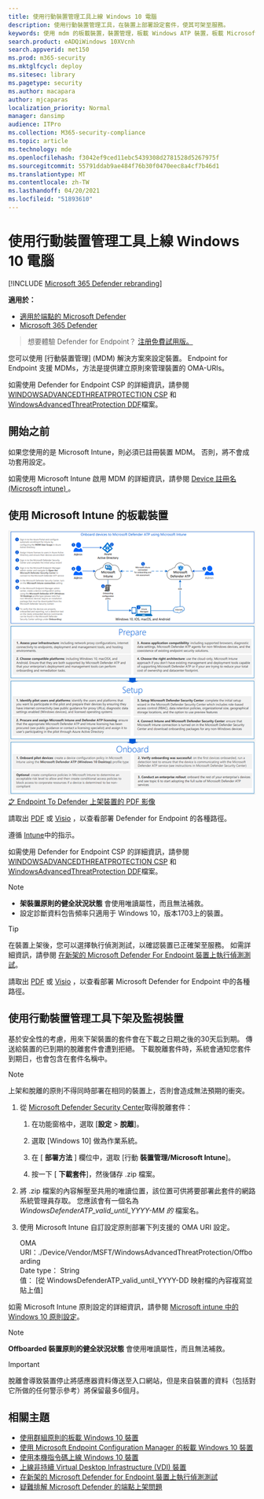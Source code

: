 ```yaml
---
title: 使用行動裝置管理工具上線 Windows 10 電腦
description: 使用行動裝置管理工具，在裝置上部署設定套件，使其可架至服務。
keywords: 使用 mdm 的板載裝置，裝置管理，板載 Windows ATP 裝置，板載 Microsoft Defender for Endpoint 裝置，mdm
search.product: eADQiWindows 10XVcnh
search.appverid: met150
ms.prod: m365-security
ms.mktglfcycl: deploy
ms.sitesec: library
ms.pagetype: security
ms.author: macapara
author: mjcaparas
localization_priority: Normal
manager: dansimp
audience: ITPro
ms.collection: M365-security-compliance
ms.topic: article
ms.technology: mde
ms.openlocfilehash: f3042ef9ced11ebc5439308d2781528d5267975f
ms.sourcegitcommit: 55791ddab9ae484f76b30f0470eec8a4cf7b46d1
ms.translationtype: MT
ms.contentlocale: zh-TW
ms.lasthandoff: 04/20/2021
ms.locfileid: "51893610"
---
```

# <a name="onboard-windows-10-devices-using-mobile-device-management-tools"></a>使用行動裝置管理工具上線 Windows 10 電腦

[!INCLUDE [Microsoft 365 Defender rebranding](../../includes/microsoft-defender.md)]

**適用於：**
- [適用於端點的 Microsoft Defender](https://go.microsoft.com/fwlink/p/?linkid=2154037)
- [Microsoft 365 Defender](https://go.microsoft.com/fwlink/?linkid=2118804)

>想要體驗 Defender for Endpoint？ [注册免費試用版。](https://www.microsoft.com/microsoft-365/windows/microsoft-defender-atp?ocid=docs-wdatp-configureendpointsmdm-abovefoldlink)

您可以使用 [行動裝置管理] (MDM) 解決方案來設定裝置。 Endpoint for Endpoint 支援 MDMs，方法是提供建立原則來管理裝置的 OMA-URIs。

如需使用 Defender for Endpoint CSP 的詳細資訊，請參閱 [WINDOWSADVANCEDTHREATPROTECTION CSP](https://msdn.microsoft.com/library/windows/hardware/mt723296(v=vs.85).aspx) 和 [WindowsAdvancedThreatProtection DDF](https://msdn.microsoft.com/library/windows/hardware/mt723297(v=vs.85).aspx)檔案。

## <a name="before-you-begin"></a>開始之前
如果您使用的是 Microsoft Intune，則必須已註冊裝置 MDM。 否則，將不會成功套用設定。 

如需使用 Microsoft Intune 啟用 MDM 的詳細資訊，請參閱 [Device 註冊名 (Microsoft intune) ](https://docs.microsoft.com/mem/intune/enrollment/device-enrollment)。

## <a name="onboard-devices-using-microsoft-intune"></a>使用 Microsoft Intune 的板載裝置

[![顯示使用 Microsoft Intune ](images/onboard-intune.png) 之 Endpoint To Defender 上架裝置的 PDF 影像 ](images/onboard-intune-big.png#lightbox)

請取出 [PDF](https://github.com/MicrosoftDocs/microsoft-365-docs/raw/public/microsoft-365/security/defender-endpoint/downloads/mdatp-deployment-strategy.pdf)  或  [Visio](https://github.com/MicrosoftDocs/microsoft-365-docs/raw/public/microsoft-365/security/defender-endpoint/downloads/mdatp-deployment-strategy.vsdx) ，以查看部署 Defender for Endpoint 的各種路徑。 

遵循 [Intune](https://docs.microsoft.com/intune/advanced-threat-protection)中的指示。

如需使用 Defender for Endpoint CSP 的詳細資訊，請參閱 [WINDOWSADVANCEDTHREATPROTECTION CSP](https://msdn.microsoft.com/library/windows/hardware/mt723296(v=vs.85).aspx) 和 [WindowsAdvancedThreatProtection DDF](https://msdn.microsoft.com/library/windows/hardware/mt723297(v=vs.85).aspx)檔案。


> [!NOTE]
> - **架裝置原則的健全狀況狀態** 會使用唯讀屬性，而且無法補救。
> - 設定診斷資料包告頻率只適用于 Windows 10，版本1703上的裝置。


>[!TIP]
> 在裝置上架後，您可以選擇執行偵測測試，以確認裝置已正確架至服務。 如需詳細資訊，請參閱 [在新架的 Microsoft Defender For Endpoint 裝置上執行偵測測試](run-detection-test.md)。


請取出 [PDF](https://github.com/MicrosoftDocs/microsoft-365-docs/raw/public/microsoft-365/security/defender-endpoint/downloads/mdatp-deployment-strategy.pdf)  或  [Visio](https://github.com/MicrosoftDocs/microsoft-365-docs/raw/public/microsoft-365/security/defender-endpoint/downloads/mdatp-deployment-strategy.vsdx) ，以查看部署 Microsoft Defender for Endpoint 中的各種路徑。

## <a name="offboard-and-monitor-devices-using-mobile-device-management-tools"></a>使用行動裝置管理工具下架及監視裝置
基於安全性的考慮，用來下架裝置的套件會在下載之日期之後的30天后到期。 傳送給裝置的已到期的脫離套件會遭到拒絕。 下載脫離套件時，系統會通知您套件到期日，也會包含在套件名稱中。

> [!NOTE]
> 上架和脫離的原則不得同時部署在相同的裝置上，否則會造成無法預期的衝突。

1. 從 [Microsoft Defender Security Center](https://securitycenter.windows.com/)取得脫離套件：

   1. 在功能窗格中，選取 [**設定**  >  **脫離**]。

   1. 選取 [Windows 10] 做為作業系統。

   1. 在 [ **部署方法** ] 欄位中，選取 [行動 **裝置管理/Microsoft Intune**]。
    
   1. 按一下 [ **下載套件**]，然後儲存 .zip 檔案。

2. 將 .zip 檔案的內容解壓至共用的唯讀位置，該位置可供將要部署此套件的網路系統管理員存取。 您應該會有一個名為 *WindowsDefenderATP_valid_until_YYYY-MM 的* 檔案名。

3. 使用 Microsoft Intune 自訂設定原則部署下列支援的 OMA URI 設定。

      OMA URI：./Device/Vendor/MSFT/WindowsAdvancedThreatProtection/Offboarding<br/>
      Date type： String<br/>
      值： [從 WindowsDefenderATP_valid_until_YYYY-DD 映射檔的內容複寫並貼上值]

如需 Microsoft Intune 原則設定的詳細資訊，請參閱 [Microsoft intune 中的 Windows 10 原則設定](https://docs.microsoft.com/intune/deploy-use/windows-10-policy-settings-in-microsoft-intune)。


> [!NOTE]
> **Offboarded 裝置原則的健全狀況狀態** 會使用唯讀屬性，而且無法補救。

> [!IMPORTANT]
> 脫離會導致裝置停止將感應器資料傳送至入口網站，但是來自裝置的資料（包括對它所做的任何警示參考）將保留最多6個月。

## <a name="related-topics"></a>相關主題
- [使用群組原則的板載 Windows 10 裝置](configure-endpoints-gp.md)
- [使用 Microsoft Endpoint Configuration Manager 的板載 Windows 10 裝置](configure-endpoints-sccm.md)
- [使用本機指令碼上線 Windows 10 裝置](configure-endpoints-script.md)
- [上線非持續 Virtual Desktop Infrastructure (VDI) 裝置](configure-endpoints-vdi.md)
- [在新架的 Microsoft Defender for Endpoint 裝置上執行偵測測試](run-detection-test.md)
- [疑難排解 Microsoft Defender 的端點上架問題](troubleshoot-onboarding.md)
